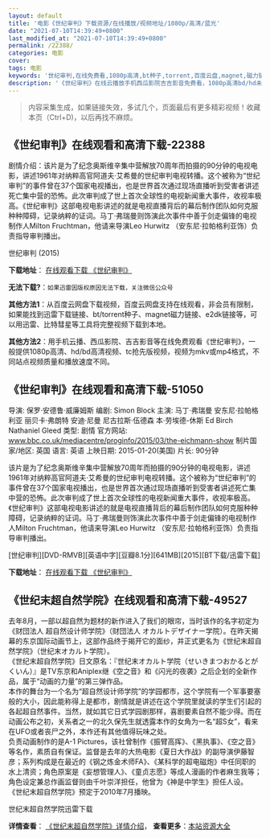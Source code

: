 ```yaml
---
layout: default
title: '电影《世纪审判》下载资源/在线播放/视频地址/1080p/高清/蓝光'
date: "2021-07-10T14:39:49+0800"
last_modified_at: "2021-07-10T14:39:49+0800"
permalink: /22388/
categories: 电影
cover:
tags: 电影
keywords: '世纪审判,在线免费看,1080p高清,bt种子,torrent,百度云盘,magnet,磁力链,迅雷下载资源'
description: '《世纪审判》在线云播放手机西瓜影院吉吉影音免费看，1080p高清bd/hd未删减完整版和tc抢先枪版，mkv/mp4格式，附带bt/torrent种子、magnet/磁力链、百度云盘、网盘资源迅雷下载链接'
---
```


>内容采集生成，如果链接失效，多试几个，页面最后有更多精彩视频！收藏本页（Ctrl+D)，以后再找不麻烦。


## 《世纪审判》在线观看和高清下载-22388

剧情介绍：该片是为了纪念奥斯维辛集中营解放70周年而拍摄的90分钟的电视电影，讲述1961年对纳粹高官阿道夫·艾希曼的世纪审判电视转播。这个被称为“世纪审判”的事件曾在37个国家电视播出，也是世界首次通过现场直播听到受害者讲述死亡集中营的恐怖。此次审判成了世上首次全球性的电视新闻重大事件，收视率极高。《世纪审判》这部电视电影讲述的就是电视直播背后的幕后制作团队如何克服种种障碍，记录纳粹的证词。马丁·弗瑞曼则饰演此次事件中善于剑走偏锋的电视制作人Milton Fruchtman，他请来导演Leo Hurwitz （安东尼·拉帕格利亚饰）负责指导审判播出。


世纪审判 (2015)

**下载地址**： [在线观看下载 《世纪审判》](https://www.btbtdy.me/btdy/dy511.html) 


**无法下载?**：`如果迅雷因版权原因无法下载，关注微信公众号 `

**其他方法1**：从百度云网盘下载视频，百度云网盘支持在线观看，非会员有限制，如果能找到迅雷下载链接、bt/torrent种子、magnet磁力链接、e2dk链接等，可以用迅雷、比特彗星等工具将完整视频下载到本地。

**其他方法2**：用手机云播、西瓜影院、吉吉影音等在线免费观看《世纪审判》，一般提供1080p高清、hd/bd高清视频、tc抢先版视频，视频为mkv或mp4格式，不同站点视频质量和播放速度不同。


## 《世纪审判》在线观看和高清下载-51050

导演: 保罗·安德鲁·威廉姆斯 编剧: Simon Block 主演: 马丁·弗瑞曼 安东尼·拉帕格利亚 丽贝卡·弗朗特 安迪·尼曼 尼古拉斯·伍德森 本·劳埃德-休斯 Ed Birch Nathaniel Gleed 类型: 剧情 官方网站: www.bbc.co.uk/mediacentre/proginfo/2015/03/the-eichmann-show 制片国家/地区: 英国 语言: 英语 上映日期: 2015-01-20(美国) 片长: 90分钟

该片是为了纪念奥斯维辛集中营解放70周年而拍摄的90分钟的电视电影，讲述1961年对纳粹高官阿道夫·艾希曼的世纪审判电视转播。这个被称为“世纪审判”的事件曾在37个国家电视播出，也是世界首次通过现场直播听到受害者讲述死亡集中营的恐怖。此次审判成了世上首次全球性的电视新闻重大事件，收视率极高。《世纪审判》这部电视电影讲述的就是电视直播背后的幕后制作团队如何克服种种障碍，记录纳粹的证词。马丁·弗瑞曼则饰演此次事件中善于剑走偏锋的电视制作人Milton Fruchtman，他请来导演Leo Hurwitz （安东尼·拉帕格利亚饰）负责指导审判播出。


[世纪审判][DVD-RMVB][英语中字][豆瓣8.1分][641MB][2015][BT下载/迅雷下载]

**下载地址**： [在线观看下载 《世纪审判》](https://www.btdx8.com/torrent/the_eichmann_show_2015.html) 


## 《世纪末超自然学院》在线观看和高清下载-49527

去年8月，一部以超自然为题材的新作进入了我们的眼帘，当时该作的名字初定为《财団法人 超自然设计师学院》（财団法人 オカルトデザイナー学院）。在昨天揭幕的东京国际动画节上，这部作品终于揭开它的面纱，并正式更名为《世纪末超自然学院》（世纪末オカルト学院）。<br />《世纪末超自然学院》日文原名：『世纪末オカルト学院（せいきまつおかるとがくいん）』是TV东京和Aniplex继《空之音》和《闪光的夜袭》之后企划的全新作品，属于&ldquo;动画的力量&rdquo;的第三弹作品。<br />本作的舞台为一个名为&ldquo;超自然设计师学院”的学园都市，这个学院有一个军事要塞般的大小，因此能称得上是都市，剧情就是讲述在这个学院里就读的学生们引起的各起超自然事件。当然，就如其它日式学园剧那样，喜剧要素自然不能少得。而在动画公布之初，关系者之一的北久保先生就透露本作的女角为一名&ldquo;超S女&rdquo;，看来在UFO或者丧尸之外，本作还有其他值得玩味之处。<br />负责动画制作的是A-1 Pictures，该社曾制作《振臂高挥》、《黑执事》、《空之音》等名作，素质自有保证。监督是去年的大热电影《夏日大作战》的副导演伊藤智彦；系列构成是在最近的《钢之炼金术师FA》、《某科学的超电磁炮》中任同职的水上清资；角色原案是《妄想管理人》、《童贞志愿》等成人漫画的作者麻生我等；角色设定兼总作画监督则由千叶崇洋担任，他曾为《神是中学生》担任人设。<br />《世纪末超自然学院》预定于2010年7月播映。


世纪末超自然学院迅雷下载

**详情查看**： [《世纪末超自然学院》详情介绍](/movie/49527/)， **查看更多**：[本站资源大全](/movie/t/all/)

